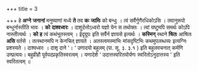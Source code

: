 +++
title = 3

+++
हे **अग्ने** **जनानां** मनुष्याणां मध्ये **ते** तव **कः** **जामिः** को बन्धुः । त्वं सर्वैर्गुणैरधिकोऽसि । तवानुरूपो बन्धुर्नास्तीति भावः । **को** **दाश्वध्वरः** । दाशुर्दत्तोऽध्वरो यज्ञो येन स तथोक्तः । त्वां यष्टुमपि समर्थः कोऽपि नास्तीत्यर्थः । **को** **ह** त्वं कथंभूतस्त्वम् । ईदृग्रूपः इति सर्वैर्न ज्ञायसे इत्यर्थः । **कस्मिन्** स्थाने **श्रितः** आश्रितः **असि** वर्तसे । तत्स्थानमपि न केनचित् ज्ञायते । अतस्त्वमस्माभिः मांसदृष्टिभिः कथमुपलब्धव्यः इत्यग्निः प्रशस्यते । दाश्वध्वरः । दाशृ दाने '। ‘ उणादयो बहुलम् (पा. सू. ३. ३.१ ) इति बहुलवचनात् कर्मणि उण्प्रत्ययः। बहुव्रीहौ पूर्वपदप्रकृतिस्वरत्वम् । यणादेशे ‘ उदात्तस्वरितयोर्यणः स्वरितोऽनुदात्तस्य ' इति स्वरितत्वम् ॥